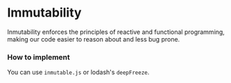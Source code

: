 # Immutability

Inmutability enforces the principles of reactive and functional programming, making our code easier to reason about and less bug prone.

### How to implement
You can use `inmutable.js` or lodash's `deepFreeze`.
